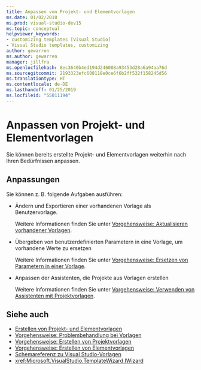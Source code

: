 ```yaml
---
title: Anpassen von Projekt- und Elementvorlagen
ms.date: 01/02/2018
ms.prod: visual-studio-dev15
ms.topic: conceptual
helpviewer_keywords:
- customizing templates [Visual Studio]
- Visual Studio templates, customizing
author: gewarren
ms.author: gewarren
manager: jillfra
ms.openlocfilehash: 8ec3640b4ed194d246088a93453d28a6a94aa76d
ms.sourcegitcommit: 2193323efc608118e0ce6f6b2ff532f158245d56
ms.translationtype: HT
ms.contentlocale: de-DE
ms.lasthandoff: 01/25/2019
ms.locfileid: "55011194"
---
```

# <a name="customize-project-and-item-templates"></a>Anpassen von Projekt- und Elementvorlagen

Sie können bereits erstellte Projekt- und Elementvorlagen weiterhin nach Ihren Bedürfnissen anpassen.

## <a name="customizations"></a>Anpassungen

Sie können z. B. folgende Aufgaben ausführen:

- Ändern und Exportieren einer vorhandenen Vorlage als Benutzervorlage.

   Weitere Informationen finden Sie unter [Vorgehensweise: Aktualisieren vorhandener Vorlagen](../ide/how-to-update-existing-templates.md).

- Übergeben von benutzerdefinierten Parametern in eine Vorlage, um vorhandene Werte zu ersetzen

   Weitere Informationen finden Sie unter [Vorgehensweise: Ersetzen von Parametern in einer Vorlage](../ide/how-to-substitute-parameters-in-a-template.md).

- Anpassen der Assistenten, die Projekte aus Vorlagen erstellen

   Weitere Informationen finden Sie unter [Vorgehensweise: Verwenden von Assistenten mit Projektvorlagen](../extensibility/how-to-use-wizards-with-project-templates.md).

## <a name="see-also"></a>Siehe auch

- [Erstellen von Projekt- und Elementvorlagen](../ide/creating-project-and-item-templates.md)
- [Vorgehensweise: Problembehandlung bei Vorlagen](../ide/how-to-troubleshoot-templates.md)
- [Vorgehensweise: Erstellen von Projektvorlagen](../ide/how-to-create-project-templates.md)
- [Vorgehensweise: Erstellen von Elementvorlagen](../ide/how-to-create-item-templates.md)
- [Schemareferenz zu Visual Studio-Vorlagen](../extensibility/visual-studio-template-schema-reference.md)
- <xref:Microsoft.VisualStudio.TemplateWizard.IWizard>